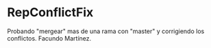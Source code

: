 # RepConflictFix
Probando "mergear" mas de una rama con "master" y corrigiendo los conflictos.
Facundo Martínez.
